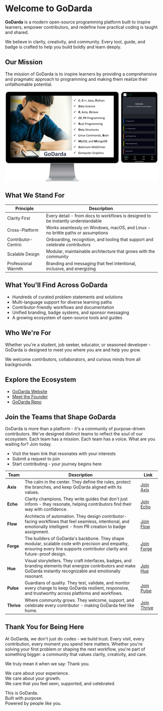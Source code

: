# Welcome to GoDarda

**GoDarda** is a modern open-source programming platform built to inspire learners, empower contributors, and redefine how practical coding is taught and shared.

We believe in clarity, creativity, and community. Every tool, guide, and badge is crafted to help you build boldly and learn deeply.

## Our Mission

The mission of GoDarda is to inspire learners by providing a comprehensive and pragmatic approach to programming and making them realize their unfathomable potential.

<img src="https://raw.githubusercontent.com/godarda/godarda.github.io/master/assets/images/advertise.png">

## What We Stand For

| Principle              | Description                                                                 |
|------------------------|-----------------------------------------------------------------------------|
| Clarity First          | Every detail - from docs to workflows is designed to be instantly understandable |
| Cross-Platform         | Works seamlessly on Windows, macOS, and Linux - no brittle paths or assumptions |
| Contributor-Centric    | Onboarding, recognition, and tooling that support and celebrate contributors |
| Scalable Design        | Modular, maintainable architecture that grows with the community              |
| Professional Warmth    | Branding and messaging that feel intentional, inclusive, and energizing       |

## What You'll Find Across GoDarda

- Hundreds of curated problem statements and solutions  
- Multi-language support for diverse learning paths  
- Contributor-friendly workflows and documentation  
- Unified branding, badge systems, and sponsor messaging  
- A growing ecosystem of open-source tools and guides

## Who We're For

Whether you're a student, job seeker, educator, or seasoned developer - GoDarda is designed to meet you where you are and help you grow.

We welcome contributors, collaborators, and curious minds from all backgrounds.

## Explore the Ecosystem

- [GoDarda Website](https://godarda.in)  
- [Meet the Founder](https://godarda.in/shubhamrdarda)  
- [GoDarda Repo](https://github.com/godarda/godarda.github.io)

## Join the Teams that Shape GoDarda

GoDarda is more than a platform - it's a community of purpose-driven contributors. We've designed distinct teams to reflect the soul of our ecosystem. Each team has a mission. Each team has a voice. What are you waiting for? Join today.

- Visit the team link that resonates with your interests  
- Submit a request to join
- Start contributing - your journey begins here


| Team     | Description                                                                 | Link |
|----------|-----------------------------------------------------------------------------|------|
| **Axis** | The calm in the center. They define the rules, protect the branches, and keep GoDarda aligned with its values. | [Join Axis](https://github.com/orgs/godarda/teams/axis) |
| **Echo** | Clarity champions. They write guides that don't just inform - they resonate, helping contributors find their way with confidence. | [Join Echo](https://github.com/orgs/godarda/teams/echo) |
| **Flow** | Architects of automation. They design contributor-facing workflows that feel seamless, intentional, and emotionally intelligent - from PR creation to badge assignment. | [Join Flow](https://github.com/orgs/godarda/teams/flow) |
| **Forge**| The builders of GoDarda's backbone. They shape modular, scalable code with precision and empathy, ensuring every line supports contributor clarity and future-proof design. | [Join Forge](https://github.com/orgs/godarda/teams/forge) |
| **Hue**  | Visual storytellers. They craft interfaces, badges, and branding elements that energize contributors and make GoDarda instantly recognizable and emotionally resonant. | [Join Hue](https://github.com/orgs/godarda/teams/hue) |
| **Pulse**| Guardians of quality. They test, validate, and monitor every change to keep GoDarda resilient, responsive, and trustworthy across platforms and workflows. | [Join Pulse](https://github.com/orgs/godarda/teams/pulse) |
| **Thrive**| Where community grows. They welcome, support, and celebrate every contributor - making GoDarda feel like home. | [Join Thrive](https://github.com/orgs/godarda/teams/thrive) |


## Thank You for Being Here
At GoDarda, we don't just do codes - we build trust.
Every visit, every contribution, every moment you spend here matters. Whether you're solving your first problem or shaping the next workflow, you're part of something bigger: a community that values clarity, creativity, and care.

We truly mean it when we say: Thank you.

We care about your experience.<br>
We care about your growth.<br>
We care that you feel seen, supported, and celebrated.<br>

This is GoDarda.<br>
Built with purpose.<br>
Powered by people like you.<br>
